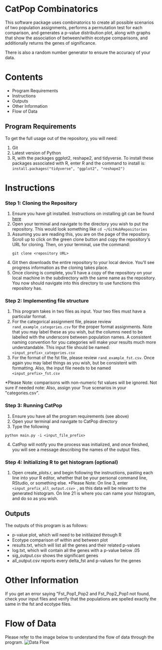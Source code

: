 # CatPop Combinatorics

This software package uses combinatorics to create all possible scenarios of two
population assignments, performs a permutation test for each comparison, and
generates a p-value distribution plot, along with graphs that show the association of between/within
ecotype comparisons, and additionally returns the genes of significance.

There is also a random number generator to ensure the accuracy of your data.

# Contents
* Program Requirements
* Instructions
* Outputs
* Other Information
* Flow of Data

## Program Requirements
To get the full usage out of the repository, you will need:
1. Git
2. Latest version of Python
3. R, with the packages ggplot2, reshape2, and tidyverse. To install these
   packages associated with R, enter R and the command to install is:
   ```install.packages("tidyverse", "ggplot2", "reshape2") ```

# Instructions
### Step 1: Cloning the Repository
1. Ensure you have git installed. Instructions on installing git can be found
[here](https://git-scm.com/downloads)
2. Open your terminal and navigate to the directory you wish to put the
   repository. This would look something like ```cd ~/GitHubRepositories```
3. Assuming you are reading this, you are on the page of the repository. Scroll up to click on the green clone button and copy
   the repository's URL for cloning. Then, on your terminal, use the command:
   ```
   git clone <repository URL>
   ```
4. Git then downloads the entire repository to your local device.  You'll see
   progress information as the cloning takes place.
5. Once cloning is complete, you'll have a copy of the repository on your local
   machine in the subdirectory with the same name as the repository. You now
   should navigate into this directory to use functions this repository has.

### Step 2: Implementing file structure
1. This program takes in two files as input. Your two files must have a
   particular format.
2. For the categorical assignment file, please review
   ```rand_example_categories.csv``` for the proper format assignments. Note that you may label these as you wish,
   but the columns need to be labelled with the underscore between population names.
   A consistent naming convention for you categories will make your results much
   more understandable. This input file should be named:
   ```<input_prefix>_categories.csv```
3. For the format of the fst file, please review ```rand_example_fst.csv```.
   Once again you may label things as you wish, but be consistent with
   formatting. Also, the input file needs to be named
   ```<input_prefix>_fst.csv```

*Please Note: comparisons with non-numeric fst values will be ignored.
Not sure if needed note: Also, assign your True scenarios in your "categories.csv".

### Step 3: Running CatPop
1. Ensure you have all the program requirements (see above)
2. Open your terminal and navigate to CatPop directory
3. Type the following
```
python main.py -i <input_file_prefix>
```
4. CatPop will notify you the process was initialized, and once finished, you will see a message describing the names of the output
  files.

### Step 4: Initializing R to get histogram (optional)
1. Open create_plots.r, and begin following the instructions, pasting each line into your R editor, whether that be your personal command line, RStudio, or something else.
*Please Note: On line 3,  enter ```<input_prefix_all_output.csv> ```, as this data will be relevant to the generated histogram. On line 21 is where you can name your histogram, and do so as you wish.

## Outputs

The outputs of this program is as follows:
* p-value plot, which will need to be initilaized through R
* Ecotype comparison of within and between plot
* results.txt, which will list all the genes and their related p-values
* log.txt, which will contain all the genes with a p-value below .05
* sig_output.csv shows the significant genes
* all_output.csv reports every delta_fst and p-values for the genes

# Other Information
If you get an error saying "Fst_Pop1_Pop2 and Fst_Pop2_Pop1 not found, check your input files and verify that the populations are spelled exactly the same in the fst and ecotype files.

# Flow of Data

Please refer to the image below to understand the flow of data through the
program.
![Data Flow](data_flow.png)
